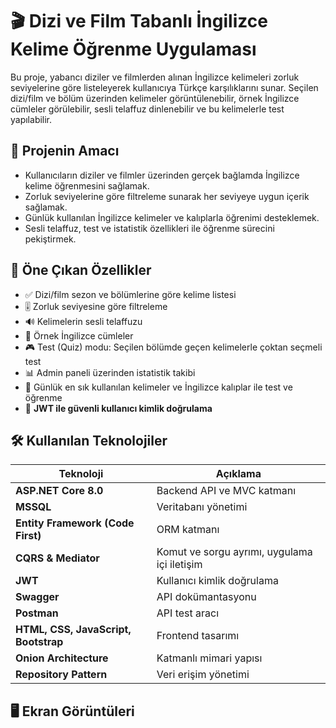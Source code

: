 # 🎬 Dizi ve Film Tabanlı İngilizce Kelime Öğrenme Uygulaması

Bu proje, yabancı diziler ve filmlerden alınan İngilizce kelimeleri zorluk seviyelerine göre listeleyerek kullanıcıya Türkçe karşılıklarını sunar. Seçilen dizi/film ve bölüm üzerinden kelimeler görüntülenebilir, örnek İngilizce cümleler görülebilir, sesli telaffuz dinlenebilir ve bu kelimelerle test yapılabilir.

## 🚀 Projenin Amacı

- Kullanıcıların diziler ve filmler üzerinden gerçek bağlamda İngilizce kelime öğrenmesini sağlamak.
- Zorluk seviyelerine göre filtreleme sunarak her seviyeye uygun içerik sağlamak.
- Günlük kullanılan İngilizce kelimeler ve kalıplarla öğrenimi desteklemek.
- Sesli telaffuz, test ve istatistik özellikleri ile öğrenme sürecini pekiştirmek.

## 🎯 Öne Çıkan Özellikler

- ✅ Dizi/film sezon ve bölümlerine göre kelime listesi
- 🎚️ Zorluk seviyesine göre filtreleme
- 🔊 Kelimelerin sesli telaffuzu
- 📝 Örnek İngilizce cümleler
- 🎮 Test (Quiz) modu: Seçilen bölümde geçen kelimelerle çoktan seçmeli test
- 📊 Admin paneli üzerinden istatistik takibi
- 🧠 Günlük en sık kullanılan kelimeler ve İngilizce kalıplar ile test ve öğrenme
- 🔐 **JWT ile güvenli kullanıcı kimlik doğrulama**

## 🛠️ Kullanılan Teknolojiler

| Teknoloji | Açıklama |
|----------|----------|
| **ASP.NET Core 8.0** | Backend API ve MVC katmanı |
| **MSSQL** | Veritabanı yönetimi |
| **Entity Framework (Code First)** | ORM katmanı |
| **CQRS & Mediator** | Komut ve sorgu ayrımı, uygulama içi iletişim |
| **JWT** | Kullanıcı kimlik doğrulama |
| **Swagger** | API dokümantasyonu |
| **Postman** | API test aracı |
| **HTML, CSS, JavaScript, Bootstrap** | Frontend tasarımı |
| **Onion Architecture** | Katmanlı mimari yapısı |
| **Repository Pattern** | Veri erişim yönetimi |

## 🖥️ Ekran Görüntüleri


